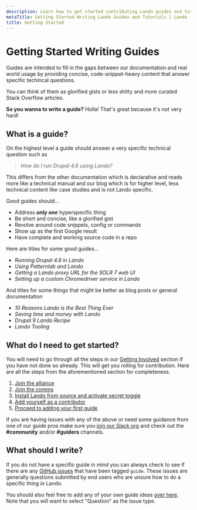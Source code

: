 ```yaml
---
description: Learn how to get started contributing Lando guides and tutorials
metaTitle: Getting Started Writing Lando Guides and Tutorials | Lando
title: Getting Started
---
```


# Getting Started Writing Guides

Guides are intended to fill in the gaps between our documentation and real world usage by providing concise, code-snippet-heavy content that answer specific techincal questions.

You can think of them as glorified gists or less shitty and more curated Stack Overflow articles.

**So you wanna to write a guide?** Holla! That's great because it's not very hard!

## What is a guide?

On the highest level a guide should answer a very specific technical question such as

> _How do I run Drupal 4.6 using Lando?_

This differs from the other documentation which is declarative and reads more like a technical manual and our blog which is for higher level, less technical content like case studies and is not Lando specific.

Good guides should...

* Address _**only one**_ hyperspecific thing
* Be short and concise, like a glorified gist
* Revolve around code snippets, config or commands
* Show up as the first Google result
* Have complete and working source code in a repo

Here are titles for some good guides...

* _Running Drupal 4.6 in Lando_
* _Using Patternlab and Lando_
* _Getting a Lando proxy URL for the SOLR 7 web UI_
* _Setting up a custom Chromedriver service in Lando_

And titles for some things that might be better as blog posts or general documentation

* _10 Reasons Lando is the Best Thing Ever_
* _Saving time and money with Lando_
* _Drupal 9 Lando Recipe_
* _Lando Tooling_

## What do I need to get started?

You will need to go through all the steps in our [Getting Involved](contributing) section if you have not done so already. This will get you rolling for contribution. Here are all the steps from the aforementioned section for completeness.

1. [Join the alliance](./join.md)
2. [Join the comms](./comms.md)
3. [Install Lando from source and activate secret toggle](./activate.md)
4. [Add yourself as a contributor](./first.md)
5. [Proceed to adding your first guide](./guides-add.md)

If you are having issues with any of the above or need some guidance from one of our guide pros make sure you [join our Slack org](https://launchpass.com/devwithlando) and check out the **#community** and/or **#guiders** channels.

## What should I write?

If you do not have a specific guide in mind you can always check to see if there are any [GitHub issues](https://github.com/lando/lando/labels/guide) that have been tagged `guide`. These issues are generally questions submitted by end users who are unsure how to do a specific thing in Lando.

You should also feel free to add any of your own guide ideas [over here](https://github.com/lando/lando/issues/new/choose). Note that you will want to select "Question" as the issue type.
